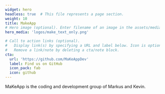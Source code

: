 ```yaml
---
widget: hero
headless: true  # This file represents a page section.
weight: 10
title: MakeApp
# Hero image (optional). Enter filename of an image in the assets/media/ folder.
hero_media: 'logos/make_text_only.png'

# Call to action links (optional).
#   Display link(s) by specifying a URL and label below. Icon is optional for `cta`.
#   Remove a link/note by deleting a cta/note block.
cta:
  url: 'https://github.com/MaKeAppDev'
  label: Find us on GitHub
  icon_pack: fab
  icon: github
---
```


MaKeApp is the coding and development group of Markus and Kevin.
